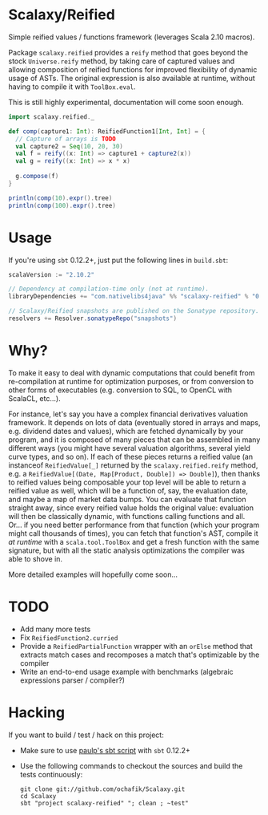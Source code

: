 # Scalaxy/Reified

Simple reified values / functions framework (leverages Scala 2.10 macros).

Package `scalaxy.reified` provides a `reify` method that goes beyond the stock `Universe.reify` method, by taking care of captured values and allowing composition of reified functions for improved flexibility of dynamic usage of ASTs. 
The original expression is also available at runtime, without having to compile it with `ToolBox.eval`.

This is still highly experimental, documentation will come soon enough.

```scala
import scalaxy.reified._

def comp(capture1: Int): ReifiedFunction1[Int, Int] = {
  // Capture of arrays is TODO
  val capture2 = Seq(10, 20, 30)
  val f = reify((x: Int) => capture1 + capture2(x))
  val g = reify((x: Int) => x * x)
  
  g.compose(f)
}

println(comp(10).expr().tree)
println(comp(100).expr().tree)
```

# Usage

If you're using `sbt` 0.12.2+, just put the following lines in `build.sbt`:
```scala
scalaVersion := "2.10.2"

// Dependency at compilation-time only (not at runtime).
libraryDependencies += "com.nativelibs4java" %% "scalaxy-reified" % "0.3-SNAPSHOT" % "provided"

// Scalaxy/Reified snapshots are published on the Sonatype repository.
resolvers += Resolver.sonatypeRepo("snapshots")
```

# Why?

To make it easy to deal with dynamic computations that could benefit from re-compilation at runtime for optimization purposes, or from conversion to other forms of executables (e.g. conversion to SQL, to OpenCL with ScalaCL, etc...).

For instance, let's say you have a complex financial derivatives valuation framework. It depends on lots of data (eventually stored in arrays and maps, e.g. dividend dates and values), which are fetched dynamically by your program, and it is composed of many pieces that can be assembled in many different ways (you might have several valuation algorithms, several yield curve types, and so on).
If each of these pieces returns a reified value (an instanceof `ReifiedValue[_]` returned by the `scalaxy.reified.reify` method, e.g. a `ReifiedValue[(Date, Map[Product, Double]) => Double]`), then thanks to reified values being composable your top level will be able to return a reified value as well, which will be a function of, say, the evaluation date, and maybe a map of market data bumps.
You can evaluate that function straight away, since every reified value holds the original value: evaluation will then be classically dynamic, with functions calling functions and all.
Or... if you need better performance from that function (which your program might call thousands of times), you can fetch that function's AST, compile it _at runtime_ with a `scala.tool.ToolBox` and get a fresh function with the same signature, but with all the static analysis optimizations the compiler was able to shove in. 

More detailed examples will hopefully come soon...

# TODO

- Add many more tests
- Fix `ReifiedFunction2.curried`
- Provide a `ReifiedPartialFunction` wrapper with an `orElse` method that extracts match cases and recomposes a match that's optimizable by the compiler
- Write an end-to-end usage example with benchmarks (algebraic expressions parser / compiler?)

# Hacking

If you want to build / test / hack on this project:
- Make sure to use [paulp's sbt script](https://github.com/paulp/sbt-extras) with `sbt` 0.12.2+
- Use the following commands to checkout the sources and build the tests continuously: 

    ```
    git clone git://github.com/ochafik/Scalaxy.git
    cd Scalaxy
    sbt "project scalaxy-reified" "; clean ; ~test"
    ```

